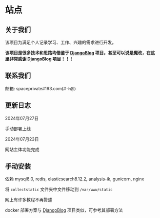 # 站点
## 关于我们

该项目为满足个人记录学习、工作、兴趣的需求进行开发。

**该项目是很多技术和思路均借鉴于 [DjangoBlog](https://github.com/liangliangyy/DjangoBlog) 项目，甚至可以说是魔改，在这里非常感谢 [DjangoBlog](https://github.com/liangliangyy/DjangoBlog) 项目！！！**

## 联系我们

邮箱: spaceprivate#163.com(#->@)

## 更新日志

2024年07月27日

手动部署上线

2024年07月23日

网站主体功能完成

## 手动安装

依赖 mysql8.0, redis, elasticsearch8.12.2, [analysis-ik](https://github.com/infinilabs/analysis-ik), gunicorn, nginx

将 `collectstatic` 文件夹中文件移动到 `/var/www/static`

网上有许多教程不再赘述

docker 部署方案与 [DjangoBlog](https://github.com/liangliangyy/DjangoBlog) 项目类似，可参考其部署方法
